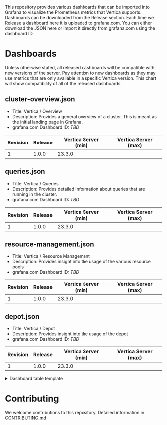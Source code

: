 This repository provides various dashboards that can be imported into Grafana to visualize the Prometheus metrics that Vertica supports. Dashboards can be downloaded from the Release section. Each time we Release a dashboard here it is uploaded to grafana.com. You can either download the JSON here or import it directly from grafana.com using the dashboard ID.

# Dashboards

Unless otherwise stated, all released dashboards will be compatible with new versions of the server. Pay attention to new dashboards as they may use metrics that are only available in a specific Vertica version. This chart will show compatibility of all of the released dashboards.

## cluster-overview.json
* Title: Vertica / Overview
* Description: Provides a general overview of a cluster. This is meant as the initial landing page in Grafana.
* grafana.com Dashboard ID: *TBD*

| Revision | Release | Vertica Server (min) | Vertica Server (max) |
| --- | --- | --- | --- |
| 1 | 1.0.0 | 23.3.0 |

## queries.json
* Title: Vertica / Queries
* Description: Provides detailed information about queries that are running in the cluster.
* grafana.com Dashboard ID: *TBD*

| Revision | Release | Vertica Server (min) | Vertica Server (max) |
| --- | --- | --- | --- |
| 1 | 1.0.0 | 23.3.0 |

## resource-management.json
* Title: Vertica / Resource Management
* Description: Provides insight into the usage of the various resource pools
* grafana.com Dashboard ID: *TBD*

| Revision | Release | Vertica Server (min) | Vertica Server (max) |
| --- | --- | --- | --- |
| 1 | 1.0.0 | 23.3.0 |

## depot.json
* Title: Vertica / Depot
* Description: Provides insight into the usage of the depot
* grafana.com Dashboard ID: *TBD*

| Revision | Release | Vertica Server (min) | Vertica Server (max) |
| --- | --- | --- | --- |
| 1 | 1.0.0 | 23.3.0 |

<details><summary>Dashboard table template</summary>
## dashboard name
* Title: *Provide a title for the dashboard*
* Description: *provide a description of the dashboard*
* grafana.com Dashboard ID: *the ID of the dashboard in grafana.com*

| Revision | Release | Vertica Server (min) | Vertica Server (max) |
| --- | --- | --- | --- |
| *Revision of dashboard in grafana.com* | *GitHub release that provided this dashboard* | *Minimum Vertica server version needed* | *If dashboard doesn't work on latest Vertica, this is the final version where it works.* |
</details>

# Contributing

We welcome contributions to this repository. Detailed information in [CONTRIBUTING.md](CONTRIBUTING.md)
